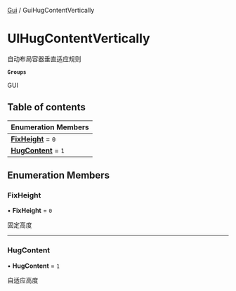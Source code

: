 [Gui](../groups/Gui.Gui.md) / GuiHugContentVertically

# UIHugContentVertically <Badge type="tip" text="Enumeration" /> <Score text="UIHugContentVertically" />

自动布局容器垂直适应规则

**`Groups`**

GUI

## Table of contents

| Enumeration Members |
| :-----|
| **[FixHeight](UI.UIHugContentVertically.md#fixheight)** = ``0`` <br> |
| **[HugContent](UI.UIHugContentVertically.md#hugcontent)** = ``1`` <br> |

## Enumeration Members

### FixHeight <Score text="FixHeight" /> 

• **FixHeight** = ``0``

固定高度

___

### HugContent <Score text="HugContent" /> 

• **HugContent** = ``1``

自适应高度
